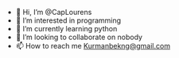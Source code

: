 - 👋 Hi, I’m @CapLourens
- 👀 I’m interested in programming
- 🌱 I’m currently learning python
- 💞️ I’m looking to collaborate on nobody
- 📫 How to reach me Kurmanbekng@gmail.com

<!---
CapLourens/CapLourens is a ✨ special ✨ repository because its `README.md` (this file) appears on your GitHub profile.
You can click the Preview link to take a look at your changes.
--->
